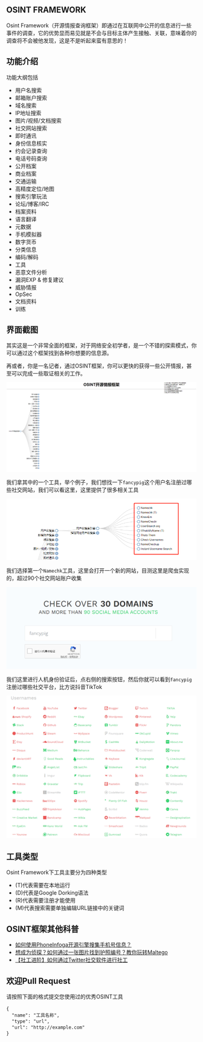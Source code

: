 ## OSINT FRAMEWORK

Osint Framework（开源情报查询框架）即通过在互联网中公开的信息进行一些事件的调查，它的优势显而易见就是不会与目标主体产生接触、关联，意味着你的调查将不会被他发现，这是不是听起来蛮有意思的！





## 功能介绍

功能大纲包括

- 用户名搜索
- 邮箱账户搜索
- 域名搜索
- IP地址搜索
- 图片/视频/文档搜索
- 社交网站搜索
- 即时通讯
- 身份信息核实
- 约会记录查询
- 电话号码查询
- 公开档案
- 商业档案
- 交通运输
- 高精度定位/地图
- 搜索引擎玩法
- 论坛/博客/IRC
- 档案资料
- 语言翻译
- 元数据
- 手机模拟器
- 数字货币
- 分类信息
- 编码/解码
- 工具
- 恶意文件分析
- 漏洞EXP & 修复建议
- 威胁情报
- OpSec
- 文档资料
- 训练



## 界面截图

其实这是一个非常全面的框架，对于网络安全初学者，是一个不错的探索模式，你可以通过这个框架找到各种你想要的信息源。

再或者，你是一名记者，通过OSINT框架，你可以更快的获得一些公开情报，甚至可以完成一些取证相关的工作。

![image-20220208091540553](https://github.com/B1gM8c/osint/blob/main/img/image-20220208091540553.png?raw=true)

我们拿其中的一个工具，举个例子，我们想找一下`fancypig`这个用户名注册过哪些社交网站，我们可以看这里，这里提供了很多相关工具

![image-20220208091553750](https://github.com/B1gM8c/osint/blob/main/img/image-20220208091553750.png?raw=true)

我们选择第一个`Namechk`工具，这里会打开一个新的网站，目测这里是爬虫实现的，超过90个社交网站账户收集

![image-20220208091618668](https://github.com/B1gM8c/osint/blob/main/img/image-20220208091618668.png?raw=true)

我们这里进行人机身份验证后，点右侧的搜索按钮，然后你就可以看到`fancypig`注册过哪些社交平台，比方说抖音TikTok

![image-20220208091633649](https://github.com/B1gM8c/osint/blob/main/img/image-20220208091633649.png?raw=true)



## 工具类型

Osint Framework下工具主要分为四种类型

- (T)代表需要在本地运行
- (D)代表是Google Dorking语法
- (R)代表需要注册才能使用
- (M)代表搜索需要单独编辑URL链接中的关键词



## OSINT框架其他科普

- [如何使用PhoneInfoga开源引擎搜集手机号信息？](https://www.iculture.cc/sg/pig=6289)
- [想成为侦探？如何通过一张图片找到护照编号？教你玩转Maltego](https://www.iculture.cc/sg/pig=6891)
- [【社工进阶】如何通过Twitter社交软件进行社工](https://www.iculture.cc/sg/pig=7638)



## 欢迎Pull Request

请按照下面的格式提交您使用过的优秀OSINT工具

```
{
  "name": "工具名称",
  "type": "url",
  "url": "http://example.com"
}
```

